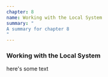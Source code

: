 ```yaml
---
chapter: 8
name: Working with the Local System
summary: "
A summary for chapter 8
"
---
```


### Working with the Local System

here's some text
